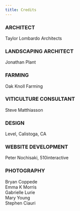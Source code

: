 ```yaml
---
title: Credits
---
```

### ARCHITECT

Taylor Lombardo Architects

### LANDSCAPING ARCHITECT

Jonathan Plant

### FARMING

Oak Knoll Farming

### VITICULTURE CONSULTANT

Steve Matthiasson

### DESIGN

Level, Calistoga, CA

### WEBSITE DEVELOPMENT

Peter Nochisaki, 510interactive

### PHOTOGRAPHY

Bryan Coppede\
Emma K Morris\
Gabrielle Lurie\
Mary Young\
Stephen Ciauri